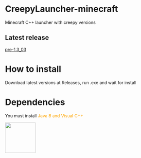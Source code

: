 # CreepyLauncher-minecraft
Minecraft C++ launcher with creepy versions
## Latest release
[pre-1.3_03](https://github.com/FimastGD/CreepyLauncher-minecraft/releases/tag/pre-1.3_03)
# How to install
Download latest versions at Releases, run .exe and wait for install
# Dependencies
You must install <font color="orange">Java 8 and Visual C++</font>


<img src="icon.ico" width="100px">
